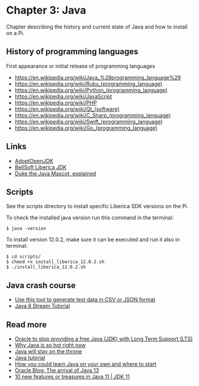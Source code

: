 # Chapter 3: Java
Chapter describing the history and current state of Java and how to install on a Pi.

## History of programming languages
First appearance or initial release of programming languages
* https://en.wikipedia.org/wiki/Java_%28programming_language%29
* https://en.wikipedia.org/wiki/Ruby_(programming_language)
* https://en.wikipedia.org/wiki/Python_(programming_language)
* https://en.wikipedia.org/wiki/JavaScript
* https://en.wikipedia.org/wiki/PHP
* https://en.wikipedia.org/wiki/Qt_(software)
* https://en.wikipedia.org/wiki/C_Sharp_(programming_language)
* https://en.wikipedia.org/wiki/Swift_(programming_language)
* https://en.wikipedia.org/wiki/Go_(programming_language)

## Links
* [AdoptOpenJDK](https://adoptopenjdk.net/)
* [BellSoft Liberica JDK](https://bell-sw.com/)
* [Duke the Java Mascot, explained](https://jaxenter.com/duke-the-java-mascot-explained-118397.html)

## Scripts
See the scripts directory to install specific Liberica SDK versions on the Pi.

To check the installed java version run this command in the terminal:

```
$ java -version
```

To install version 12.0.2, make sure it can be executed and run it also in terminal:

```
$ cd scripts/
$ chmod +x install_liberica_12.0.2.sh
$ ./install_liberica_12.0.2.sh
```

## Java crash course
* [Use this tool to generate test data in CSV or JSON format](http://www.convertcsv.com/generate-test-data.htm)
* [Java 8 Stream Tutorial](https://winterbe.com/posts/2014/07/31/java8-stream-tutorial-examples/)

## Read more
* [Oracle to stop providing a free Java (JDK) with Long Term Support (LTS)](https://react-etc.net/entry/oracle-to-stop-providing-a-free-java-jdk-with-long-term-support-lts)
* [Why Java is so hot right now](https://developers.redhat.com/blog/2019/09/05/why-java-is-so-hot-right-now/)
* [Java will stay on the throne](https://jaxlondon.com/blog/java-core-languages/java-will-stay-on-the-throne)
* [Java tutorial](http://tutorials.jenkov.com/java/index.html)
* [How you could learn Java on your own and where to start](https://jaxenter.com/learning-java-159740.html)
* [Oracle Blog: The arrival of Java 13](https://blogs.oracle.com/java-platform-group/the-arrival-of-java-13)
* [10 new features or treasures in Java 11 | JDK 11](https://codinginfinite.com/ten-features-java-jdk-11/)
